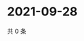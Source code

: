 # 2021-09-28

共 0 条

<!-- BEGIN -->
<!-- 最后更新时间 Tue Sep 28 2021 18:16:27 GMT+0800 (China Standard Time) -->

<!-- END -->
